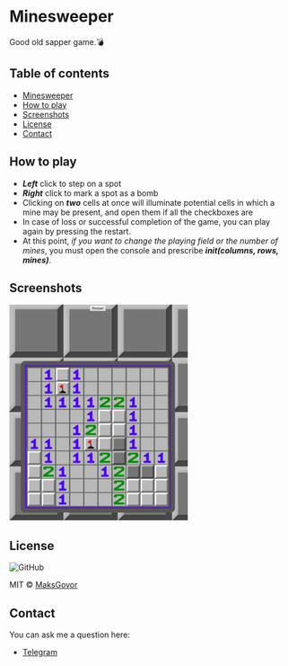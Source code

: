 # Minesweeper
Good old sapper game.💣

## Table of contents
  * [Minesweeper](#minesweeper)
  * [How to play](#how-to-play)
  * [Screenshots](#screenshots)
  * [License](#license)
  * [Contact](#contact)

## How to play
 - ***Left*** click to step on a spot
 - ***Right*** click to mark a spot as a bomb
 - Clicking on ***two*** cells at once will illuminate potential cells in which a mine may be present, and open them if all the checkboxes are 
 - In case of loss or successful completion of the game, you can play again by pressing the restart.
 - At this point, *if you want to change the playing field or the number of mines*, you must open the console and prescribe ***init(columns, rows, mines)***.

## Screenshots

![s1](https://github.com/MaksGovor/Images/blob/master/minesweeper/minesweepe.png)

## License

![GitHub](https://img.shields.io/github/license/MaksGovor/WeatherBot)

MIT © [MaksGovor](https://github.com/MaksGovor)

## Contact

You can ask me a question here: 
  * [Telegram](https://t.me/Maksgovorrr)


